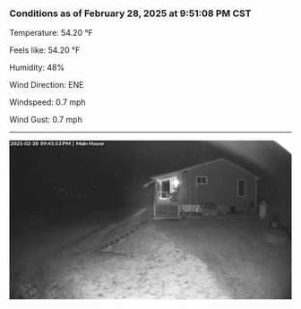 ### Conditions as of February 28, 2025 at 9:51:08 PM CST 

Temperature: 54.20 &deg;F

Feels like: 54.20 &deg;F

Humidity: 48%

Wind Direction: ENE

Windspeed: 0.7 mph

Wind Gust: 0.7 mph

---

<img src="./images/latest.jpeg"/>

